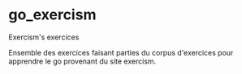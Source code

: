 # go_exercism
Exercism's exercices 

Ensemble des exercices faisant parties du corpus d'exercices pour apprendre le go provenant du site exercism.
